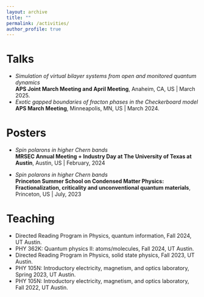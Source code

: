 ```yaml
---
layout: archive
title: ""
permalink: /activities/
author_profile: true
---
```


Talks
=====
* _Simulation of virtual bilayer systems from open and monitored quantum dynamics_ <br>
  **APS Joint March Meeting and April Meeting**, Anaheim, CA, US | March 2025.
* _Exotic gapped boundaries of fracton phases in the Checkerboard model_ <br>
  **APS March Meeting**, Minneapolis, MN, US | March 2024.

Posters
=======

* _Spin polarons in higher Chern bands_ <br>
  **MRSEC Annual Meeting + Industry Day at The University of Texas at Austin**, Austin, US | February, 2024
  
* _Spin polarons in higher Chern bands_ <br>
  **Princeton Summer School on Condensed Matter Physics: Fractionalization, criticality and unconventional quantum materials**, Princeton, US | July, 2023

Teaching
========

* Directed Reading Program in Physics, quantum information, Fall 2024, UT Austin.
* PHY 362K: Quantum physics II: atoms/molecules, Fall 2024, UT Austin.
* Directed Reading Program in Physics, solid state physics, Fall 2023, UT Austin.
* PHY 105N: Introductory electricity, magnetism, and optics laboratory, Spring 2023, UT Austin.
* PHY 105N: Introductory electricity, magnetism, and optics laboratory, Fall 2022, UT Austin.
